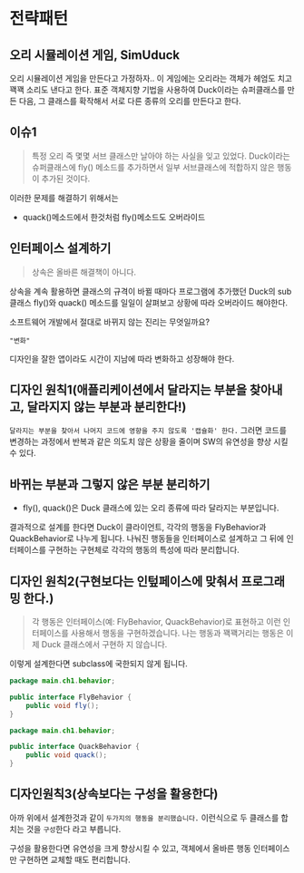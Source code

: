 # 전략패턴

## 오리 시뮬레이션 게임, SimUduck
오리 시뮬레이션 게임을 만든다고 가정하자..
이 게임에는 오리라는 객체가 헤엄도 치고 꽥꽥 소리도 낸다고 한다. 표준 객체지향 기법을 사용하여 Duck이라는 슈퍼클래스를 만든 다음, 그 클래스를 확작해서
서로 다른 종류의 오리를 만든다고 한다.
<br>
## 이슈1
> 특정 오리 즉 몇몇 서브 클래스만 날아야 하는 사실을 잊고 있었다. Duck이라는 슈퍼클래스에 fly() 메소드를 추가하면서 일부 서브클래스에 적합하지 않은
> 행동이 추가된 것이다.

이러한 문제를 해결하기 위해서는
- quack()메소드에서 한것처럼 fly()메소드도 오버라이드

## 인터페이스 설계하기
> 상속은 올바른 해결책이 아니다.

상속을 계속 활용하면 클래스의 규격이 바뀔 때마다 프로그램에 추가했던 Duck의 sub클래스 fly()와 quack() 메소드를 일일이 살펴보고 상황에 따라 오버라이드 해야한다.

소프트웨어 개발에서 절대로 바뀌지 않는 진리는 무엇일까요?

`"변화"`

디자인을 잘한 앱이라도 시간이 지남에 따라 변화하고 성장해야 한다.

## 디자인 원칙1(애플리케이션에서 달라지는 부분을 찾아내고, 달라지지 않는 부분과 분리한다!)
`달라지는 부분을 찾아서 나머지 코드에 영향을 주지 않도록 '캡슐화' 한다.` 그러면 코드를 변경하는 과정에서 반복과 같은 의도치 않은 상황을 줄이며 SW의 유연성을 향상 시킬 수 있다.


## 바뀌는 부분과 그렇지 않은 부분 분리하기

- fly(), quack()은 Duck 클래스에 있는 오리 종류에 따라 달라지는 부분입니다.

결과적으로 설계를 한다면 Duck이 클라이언트, 각각의 행동을 FlyBehavior과 QuackBehavior로 나누게 됩니다.
나눠진 행동들을 인터페이스로 설계하고 그 뒤에 인터페이스를 구현하는 구현체로 각각의 행동의 특성에 따라 분리합니다.

## 디자인 원칙2(구현보다는 인텊페이스에 맞춰서 프로그래밍 한다.)
> 각 행동은 인터페이스(예: FlyBehavior, QuackBehavior)로 표현하고 이런 인터페이스를 사용해서 행동을 구현하겠습니다. 
나는 행동과 꽥꽥거리는 행동은 이제 Duck 클래스에서 구현하 지 않습니다.

이렇게 설계한다면 subclass에 국한되지 않게 됩니다.

```java
package main.ch1.behavior;

public interface FlyBehavior {
    public void fly();
}
```

```java
package main.ch1.behavior;

public interface QuackBehavior {
    public void quack();
}
```

## 디자인원칙3(상속보다는 구성을 활용한다)
아까 위에서 설계한것과 같이 `두가지의 행동을 분리했습니다.` 이런식으로 두 클래스를 합치는 것을 `구성`한다 라고 부릅니다.

구성을 활용한다면 유연성을 크게 향상시킬 수 있고, 객체에서 올바른 행동 인터페이스만 구현하면 교체할 때도 편리합니다.